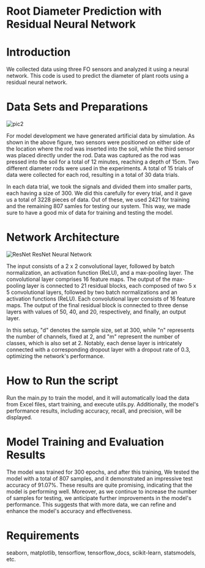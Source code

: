 # Root Diameter Prediction with Residual Neural Network

# Introduction
We collected data using three FO sensors and analyzed it using a neural network. This code is used to predict the diameter of plant roots using a residual neural network.

# Data Sets and Preparations 
![pic2](https://github.com/Computational-Plant-Science/Root-Diameter-Prediction-with-Residual-Neural-Network/assets/133724174/b1a7f0a5-adf3-4363-a7d8-df4806583988)

For model development we have generated artificial data by simulation. As shown in the above figure, two sensors were positioned on either side of the location where the rod was inserted into the soil, while the third sensor was placed directly under the rod. Data was captured as the rod was pressed into the soil for a total of 12 minutes, reaching a depth of 15cm. Two different diameter rods were used in the experiments. A total of 15 trials of data were collected for each rod, resulting in a total of 30 data trials.

In each data trial, we took the signals and divided them into smaller parts, each having a size of 300. We did this carefully for every trial, and it gave us a total of 3228 pieces of data. Out of these, we used 2421 for training and the remaining 807 samles for testing our system. This way, we made sure to have a good mix of data for training and testing the model.

# Network Architecture
![ResNet](https://github.com/Computational-Plant-Science/Root-Diameter-Prediction-with-Residual-Neural-Network/assets/133724174/3bf17fb4-86a3-4c52-9e69-5c7f1f1bf721)
ResNet Neural Network 

The input consists of a 2 x 2 convolutional layer, followed by batch normalization, an activation function (ReLU), and a max-pooling layer. The convolutional layer comprises 16 feature maps. The output of the max-pooling layer is connected to 21 residual blocks, each composed of two 5 x 5 convolutional layers, followed by two batch normalizations and an activation functions (ReLU). Each convolutional layer consists of 16 feature maps. The output of the final residual block is connected to three dense layers with values of 50, 40, and 20, respectively, and finally, an output layer. 

In this setup, "d" denotes the sample size, set at 300, while "n" represents the number of channels, fixed at 2, and "m" represent the number of classes, which is also set at 2. Notably, each dense layer is intricately connected with a corresponding dropout layer with a dropout rate of 0.3, optimizing the network's performance.

# How to Run the script  
Run the main.py to train the model, and it will automatically load the data from Excel files, start training, and execute utils.py. Additionally, the model's performance results, including accuracy, recall, and precision, will be displayed.

# Model Training and Evaluation Results 
The model was trained for 300 epochs, and after this training, We tested the model with a total of 807 samples, and it demonstrated an impressive test accuracy of 91.07%. These results are quite promising, indicating that the model is performing well. Moreover, as we continue to increase the number of samples for testing, we anticipate further improvements in the model's performance. This suggests that with more data, we can refine and enhance the model's accuracy and effectiveness. 

# Requirements
seaborn, matplotlib, tensorflow, tensorflow_docs, scikit-learn, statsmodels, etc.
